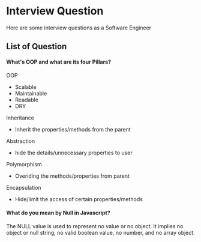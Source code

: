 
# Interview Question
Here are some interview questions as a Software Engineer



## List of Question

#### What's OOP and what are its four Pillars?

OOP
- Scalable
- Maintainable
- Readable
- DRY

Inheritance
- Inherit the properties/methods from the parent

Abstraction
- hide the details/unnecessary properties to user

Polymorphism
- Overiding the methods/properties from parent

Encapsulation
- Hide/limit the access of certain properties/methods

#### What do you mean by Null in Javascript?

The NULL value is used to represent no value or no object. It implies no object or null string, no valid boolean value, no number, and no array object.

  
